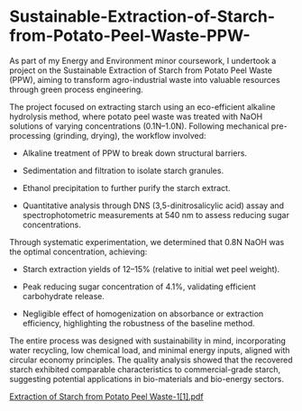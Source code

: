 # Sustainable-Extraction-of-Starch-from-Potato-Peel-Waste-PPW-

As part of my Energy and Environment minor coursework, I undertook a project on the Sustainable Extraction of Starch from Potato Peel Waste (PPW), aiming to transform agro-industrial waste into valuable resources through green process engineering.

The project focused on extracting starch using an eco-efficient alkaline hydrolysis method, where potato peel waste was treated with NaOH solutions of varying concentrations (0.1N–1.0N). Following mechanical pre-processing (grinding, drying), the workflow involved:

- Alkaline treatment of PPW to break down structural barriers.

- Sedimentation and filtration to isolate starch granules.

- Ethanol precipitation to further purify the starch extract.

- Quantitative analysis through DNS (3,5-dinitrosalicylic acid) assay and spectrophotometric measurements at 540 nm to assess reducing sugar concentrations.

Through systematic experimentation, we determined that 0.8N NaOH was the optimal concentration, achieving:

- Starch extraction yields of 12–15% (relative to initial wet peel weight).

- Peak reducing sugar concentration of 4.1%, validating efficient carbohydrate release.

- Negligible effect of homogenization on absorbance or extraction efficiency, highlighting the robustness of the baseline method.

The entire process was designed with sustainability in mind, incorporating water recycling, low chemical load, and minimal energy inputs, aligned with circular economy principles. The quality analysis showed that the recovered starch exhibited comparable characteristics to commercial-grade starch, suggesting potential applications in bio-materials and bio-energy sectors.

[Extraction of Starch from Potato Peel Waste-1[1].pdf](https://github.com/user-attachments/files/21565583/Extraction.of.Starch.from.Potato.Peel.Waste-1.1.pdf)
